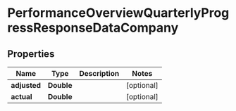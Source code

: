 

# PerformanceOverviewQuarterlyProgressResponseDataCompany


## Properties

| Name | Type | Description | Notes |
|------------ | ------------- | ------------- | -------------|
|**adjusted** | **Double** |  |  [optional] |
|**actual** | **Double** |  |  [optional] |



